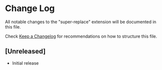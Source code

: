 # Change Log
All notable changes to the "super-replace" extension will be documented in this file.

Check [Keep a Changelog](http://keepachangelog.com/) for recommendations on how to structure this file.

## [Unreleased]
- Initial release